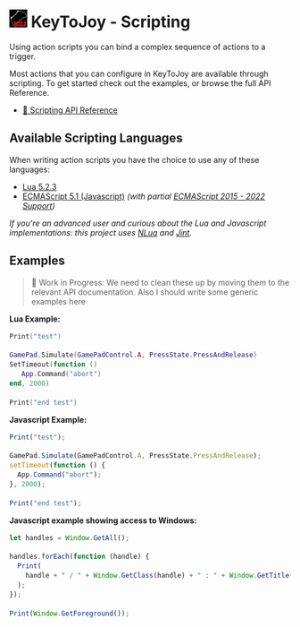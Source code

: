 # ![](KeyToJoy/Graphics/Icons/icon32.png?raw=true) KeyToJoy - Scripting
Using action scripts you can bind a complex sequence of actions to a trigger.

Most actions that you can configure in KeyToJoy are available through scripting. To get started check out the examples, or browse the full API Reference.

* [📃 Scripting API Reference](Index.md)



## Available Scripting Languages
When writing action scripts you have the choice to use any of these languages:
* [Lua 5.2.3](https://www.lua.org/manual/5.2/)
* [ECMAScript 5.1 (Javascript)](https://262.ecma-international.org/5.1/) *(with partial [ECMAScript 2015 - 2022 Support](https://github.com/sebastienros/jint#version-3x))*

*If you're an advanced user and curious about the Lua and Javascript implementations: this project uses [NLua](https://github.com/NLua/NLua) and [Jint](https://github.com/sebastienros/jint).*


## Examples
> 🚧 Work in Progress: We need to clean these up by moving them to the relevant API documentation. Also I should write some generic examples here

**Lua Example:**

```lua
Print("test")

GamePad.Simulate(GamePadControl.A, PressState.PressAndRelease)
SetTimeout(function ()
   App.Command("abort")
end, 2000)

Print("end test")
```

**Javascript Example:**

```js
Print("test");

GamePad.Simulate(GamePadControl.A, PressState.PressAndRelease);
setTimeout(function () {
  App.Command("abort");
}, 2000);

Print("end test");
```

**Javascript example showing access to Windows:**

```js
let handles = Window.GetAll();

handles.forEach(function (handle) {
  Print(
    handle + " / " + Window.GetClass(handle) + " : " + Window.GetTitle(handle)
  );
});

Print(Window.GetForeground());
```
